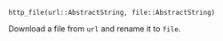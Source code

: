 ```
http_file(url::AbstractString, file::AbstractString)
```

Download a file from `url` and rename it to `file`.
